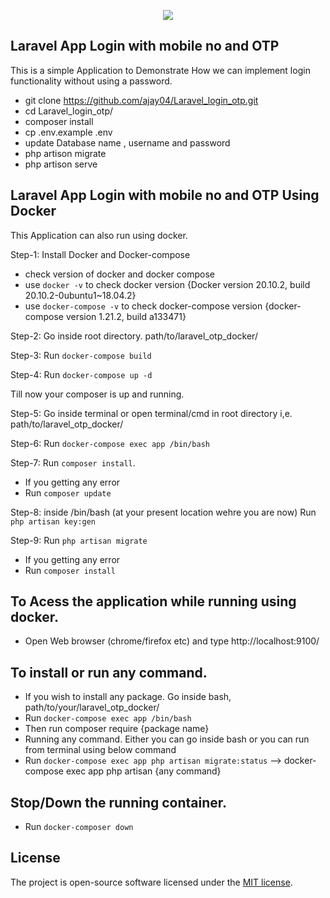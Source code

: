 <p align="center"><img src="https://laravel.com/assets/img/components/logo-laravel.svg"></p>


## Laravel App Login with mobile no and OTP

This is a simple Application to Demonstrate How we can implement login functionality without using a password. 

- git clone https://github.com/ajay04/Laravel_login_otp.git
- cd Laravel_login_otp/
- composer install
- cp .env.example .env
- update Database name , username and password
- php artison migrate
- php artison serve  

## Laravel App Login with mobile no and OTP Using Docker

This Application can also run using docker.

Step-1: Install Docker and Docker-compose
- check version of docker and docker compose 
- use `docker -v` to check docker version {Docker version 20.10.2, build 20.10.2-0ubuntu1~18.04.2}
- use `docker-compose -v` to check docker-compose version {docker-compose version 1.21.2, build a133471}

Step-2: Go inside root directory. path/to/laravel_otp_docker/

Step-3: Run `docker-compose build`

Step-4: Run `docker-compose up -d`

Till now your composer is up and running.

Step-5: Go inside terminal or open terminal/cmd in root directory i,e. path/to/laravel_otp_docker/

Step-6: Run `docker-compose exec app /bin/bash`

Step-7: Run `composer install`.

- If you getting any error 
- Run `composer update`

Step-8: inside /bin/bash (at your present location wehre you are now) Run `php artisan key:gen`

Step-9: Run `php artisan migrate`
- If you getting any error
- Run `composer install`

## To Acess the application while running using docker.
- Open Web browser (chrome/firefox etc) and type http://localhost:9100/

## To install or run any command.
- If you wish to install any package. Go inside bash, path/to/your/laravel_otp_docker/ 
- Run `docker-compose exec app /bin/bash` 
- Then run composer require {package name}
- Running any command. Either you can go inside bash or you can run from terminal using below command
- Run `docker-compose exec app php artisan migrate:status` --> docker-compose exec app php artisan {any command}

## Stop/Down the running container.
- Run `docker-composer down`

## License

The project is open-source software licensed under the [MIT license](https://opensource.org/licenses/MIT).
